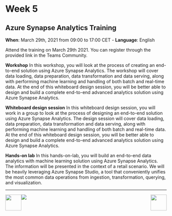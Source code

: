 # Week 5
## Azure Synapse Analytics Training

**When**: March 29th, 2021 from 09:00 to 17:00 CET - 
**Language**: English

Attend the training on March 29th 2021. You can register through the provided link in the Teams Community.


**Workshop**
In this workshop, you will look at the process of creating an end-to-end solution using Azure Synapse Analytics. The workshop will cover data loading, data preparation, data transformation and data serving, along with performing machine learning and handling of both batch and real-time data.
At the end of this whiteboard design session, you will be better able to design and build a complete end-to-end advanced analytics solution using Azure Synapse Analytics.

**Whiteboard design session**
In this whiteboard design session, you will work in a group to look at the process of designing an end-to-end solution using Azure Synapse Analytics. The design session will cover data loading, data preparation, data transformation and data serving, along with performing machine learning and handling of both batch and real-time data.
At the end of this whiteboard design session, you will be better able to design and build a complete end-to-end advanced analytics solution using Azure Synapse Analytics.

**Hands-on lab**
In this hands-on-lab, you will build an end-to-end data analytics with machine learning solution using Azure Synapse Analytics. The information will be presented in the context of a retail scenario. We will be heavily leveraging Azure Synapse Studio, a tool that conveniently unifies the most common data operations from ingestion, transformation, querying, and visualization.

---

[previous-link]: part4.md
[next-link]: part6.md
[home-link]: README.md
[<img src="assets/previous.png" width="50" height="50" rotate="180" style="float:left">][previous-link]
[<img src="assets/home_button.png" style="vertical-align:middle">][home-link]
[<img src="assets/next.png" width="50" height="50" style="float:right">][next-link]